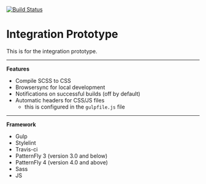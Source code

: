 [![Build Status](https://travis-ci.com/mindreeper2420/integration-prototype.svg?branch=master)](https://travis-ci.com/mindreeper2420/integration-prototype)

# Integration Prototype

This is for the integration prototype.

----

**Features**

- Compile SCSS to CSS
- Browsersync for local development
- Notifications on successful builds (off by default)
- Automatic headers for CSS/JS files
  - this is configured in the `gulpfile.js` file

----

**Framework**

- Gulp
- Stylelint
- Travis-ci
- PatternFly 3 (version 3.0 and below)
- PatternFly 4 (version 4.0 and above)
- Sass
- JS
